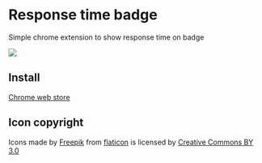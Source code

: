 # Response time badge

Simple chrome extension to show response time on badge

![](http://i.gyazo.com/d97988acb605747a2584343280e049b1.png)

## Install

[Chrome web store](https://chrome.google.com/webstore/detail/response-time-badge/kkpjplognjiogngclkanddclamhhepha?hl=ja)

## Icon copyright
Icons made by [Freepik](http://www.freepik.com) from [flaticon](http://www.flaticon.com) is licensed by [Creative Commons BY 3.0](http://creativecommons.org/licenses/by/3.0/)

